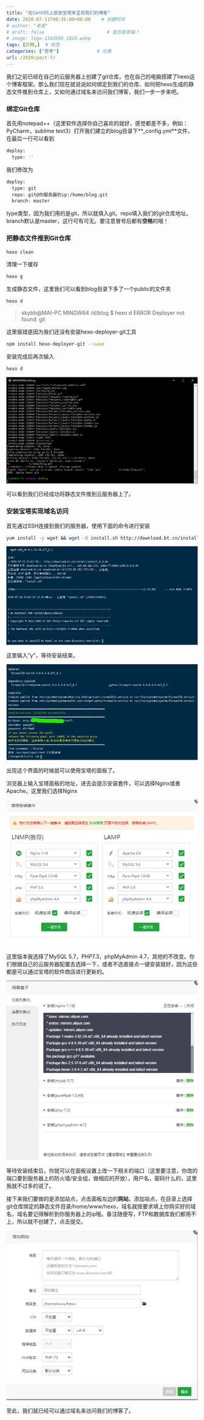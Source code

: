 ```yaml
---
title: "在CentOS上安装宝塔来呈现我们的博客"
date: 2020-07-11T00:35:00+08:00    # 创建时间
# author: "老麦"
# draft: false                       # 是否是草稿？
# image: logo-1342690_1920.webp
tags: [折腾,]  # 标签
categories: ["思考"]              # 分类
url: /2020/post-7/
---
```


我们之前已经在自己的云服务器上创建了git仓库，也在自己的电脑搭建了hexo这个博客框架。那么我们现在就说说如何绑定到我们的仓库、如何把hexo生成的静态文件推到仓库上，又如何通过域名来访问我们博客，我们一步一步来吧。

### 绑定Git仓库

首先用notepad++（这里软件选择你自己喜欢的就好，感觉都差不多，例如：PyCharm，sublime text3）打开我们建立的blog目录下**_config.yml**文件，在最后一行可以看到

```bash
deploy:
  type: ''
```

我们修改为

```bash
deploy:
  type: git
  repo: git@你服务器的ip:/home/blog.git
  branch: master
```

type类型，因为我们用的是git，所以就填入git。repo填入我们的git仓库地址。branch默认是master，这行可有可无。要注意冒号后都有**空格**的哦！

### 把静态文件推到Git仓库

```bash
hexo clean
```

清理一下缓存

```bash
hexo g
```

生成静态文件，这里我们可以看到blog目录下多了一个public的文件夹

```bash
hexo d
```

> skybb@MAI-PC MINGW64 /d/blog
> $ hexo d
> ERROR Deployer not found: git

这里报错是因为我们还没有安装hexo-deployer-git工具

```bash
npm install hexo-deployer-git --save
```

安装完成后再次输入

```bash
hexo d
```

![](postImages/laomai/2023/02/27/163fc199a7fe18-1.webp)

可以看到我们已经成功将静态文件推到云服务器上了。

### 安装宝塔实现域名访问

首先通过SSH连接到我们的服务器，使用下面的命令进行安装

```bash
yum install -y wget && wget -O install.sh http://download.bt.cn/install/install_6.0.sh && sh install.sh
```

![](postImages/laomai/2023/02/27/163fc199a8a275-1.webp)

这里输入"y"，等待安装结束。

![](postImages/laomai/2023/02/27/163fc199a90f70-1.webp)

出现这个界面的时候就可以使用宝塔的面板了。

浏览器上输入宝塔面板的地址，进去会提示安装套件，可以选择Nginx或者Apache。这里我们选择Nginx

![](postImages/laomai/2023/02/27/163fc199a99caf-1.webp)

这里版本我选择了MySQL 5.7，PHP7.3，phpMyAdmin 4.7，其他的不改变。你们根据自己的云服务器配置去选择一下，或者不选直接点一键安装就好，因为这些都是可以通过宝塔的软件商店进行更新的。

![](postImages/laomai/2023/02/27/163fc199aa0eb7-1.webp)

等待安装结束后，你就可以在面板设置上改一下相关的端口（这里要注意，你改的端口要到服务器上的防火墙/安全组，做相应的开放），用户名，密码什么的，这里我就不过多的说了。

接下来我们要做的是添加站点，点击面板左边的**网站**，添加站点，在目录上选择git仓库绑定的静态文件目录/home/www/hexo，域名就按要求填上你购买好的域名，域名要记得解析到你服务器上的ip哦。备注随便写，FTP和数据库我们都用不上，所以就不创建了，点击提交。

![](postImages/laomai/2023/02/27/163fc199aa8544-1.webp)

至此，我们就已经可以通过域名来访问我们的博客了。
